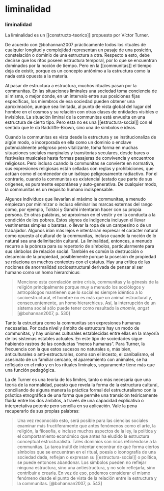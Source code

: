 # liminalidad
### liminalidad

La liminalidad es un [[constructo-teorico]] propuesto por Víctor Turner.

De acuerdo con @bohannan2007 prácticamente todos los rituales de cualquier longitud y complejidad representan un pasaje de una posición, constelación o dominio de una estructura a otra. Respecto a esto, debe decirse que los ritos poseen estructura temporal, por lo que se encuentran dominados por la noción de tiempo. Pero en la [[communitas]] el tiempo deja de existir, porque es un concepto antónimo a la estructura como la nada está opuesta a la materia.

Al pasar de estructura a estructura, muchos rituales pasan por la communitas. En las situaciones liminales una sociedad toma conciencia de sí misma, o mejor donde, en un intervalo entre sus posiciones fijas específicas, los miembros de esa sociedad pueden obtener una aproximación, aunque sea limitada, al punto de vista global del lugar del hombre en el cosmos y su relación con otras clases de entidades visibles e invisibles. La situación liminal de la communitas está envuelta en una estructura de cierto tipo. Pero esta no es una [[estructura-social]] con el sentido que le da Radcliffe-Brown, sino una de símbolos e ideas. 

Cuando la communitas es vista desde la estructura y se institucionaliza de algún modo, o incorporada en ella como un dominio o enclave potencialmente peligroso pero vitalizante, toma forma en muchas situaciones sociales marginales y transitorias seculares, desde bares o festivales musicales hasta formas pasajeras de convivencia y encuentros religiosos. Pero incluso cuando la communitas se convierte en normativa, sus expresiones religiosas están selladas con reglas y prohibiciones, que actúan como el contenedor de un isótopo peligrosamente radiactivo. Por el contrario, cuando la communitas es existencial (estado que parte de sus orígenes, es puramente espontánea y auto-generativa. De cualquier modo, la communitas es un requisito humano indispensable.

Algunos individuos que llevarían al máximo la communitas, a menudo empiezan por minimizar o incluso eliminar las marcas externas del rango como, por ejemplo, Tolstoi y Gandhi intentaron hacer con su propia persona. En otras palabras, se aproximan en el vestir y en la conducta a la condición de los pobres. Estos signos de indigencia incluyen el llevar vestimentas simples o baratas, o llevar la ropa de un campesino o de un trabajador. Algunos irían más lejos e intentarían expresar el carácter natural como opuesto al cultural de la communitas, incluso cuando la noción de lo natural sea una delimitación cultural. La liminalidad, entonces, a menudo recurre a la pobreza para su repertorio de símbolos, particularmente para sus símbolos de relación social. También es común la destrucción o desprecio de la propiedad, posiblemente porque la posesión de propiedad se relaciona en muchos contextos con el estatus.
Hay una crítica de las nociones de anormalidad socioestructural derivada de pensar al ser humano como un homo hierarchicus:

> Menciono esta correlación entre crisis, communitas y la génesis de la religión principalmente porque muy a menudo los sociólogos y antropólogos mantienen que lo social es siempre idéntico a lo socioestructural, el hombre no es más que un animal estructural y, consecuentemente, un homo hierarchicus. Así, la interrupción de un sistema social sólo puede tener como resultado la *anomie*, *angst* [@bohannan2007, p. 530]

Tanto la estructura como la communitas son expresiones humanas necesarias. Por cada nivel y ámbito de estructura hay un modo de communitas, y hay uniones culturales establecidas entre ellas en la mayoría de los sistemas estables actuales. En este tipo de sociedades sigue habiendo rastros de las conductas “menos humanas”. Para Turner, la frecuencia con la que estos sucesos no naturales o, más bien, anticulturales o anti-estructurales, como son el incesto, el canibalismo, el asesinato de un familiar cercano, el apareamiento con animales, se ha reflejado en el mito y en los rituales liminales, seguramente tiene más que una función pedagógica.

La de Turner es una teoría de los límites, tanto o más necesaria que una teoría de la normalidad, puesto que revela la forma de la estructura cultural, conciliando de alguna manera la práctica formal del estructuralismo con la práctica etnográfica de una forma que permite una transición teóricamente fluida entre los dos ámbitos, a través de una capacidad explicativa o interpretativa potente pero sencilla en su aplicación. Vale la pena recuperarlo de sus propias palabras:

> Una vez reconocido esto, será posible para las ciencias sociales examinar más fructíferamente que antes fenómenos como el arte, la religión, la filosofía, e incluso muchos aspectos de la ley, la política y el comportamiento económico que antes ha eludido la estructura conceptual estructuralista. Tales dominios son ricos refiriéndose a la communitas. La tarea inútil de intentar encontrar  de qué forma ciertos símbolos que se encuentran en el ritual, poesía o iconografía  de una sociedad dada, reflejan o expresan su [[estructura-social]] o política, se puede entonces abandonar. Los símbolos pueden no reflejar ninguna estructura,  sino una antiestructura, y no solo reflejarla, sino contribuir a crearla. En vez de eso, podemos considerar el mismo fenómeno desde el punto de vista de la relación entre la estructura y la communitas. [@bohannan2007,  p. 543]
